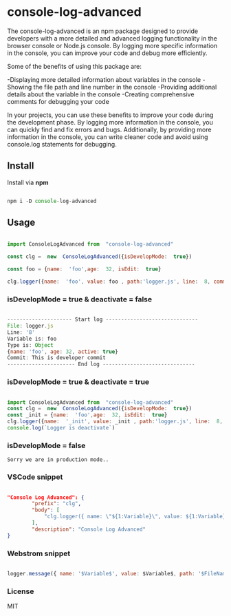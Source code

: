 
# console-log-advanced

The console-log-advanced is an npm package designed to provide developers with a more detailed and advanced logging functionality in the browser console or Node.js console. By logging more specific information in the console, you can improve your code and debug more efficiently.

Some of the benefits of using this package are:

-Displaying more detailed information about variables in the console
-Showing the file path and line number in the console
-Providing additional details about the variable in the console
-Creating comprehensive comments for debugging your code

In your projects, you can use these benefits to improve your code during the development phase. By logging more information in the console, you can quickly find and fix errors and bugs. Additionally, by providing more information in the console, you can write cleaner code and avoid using console.log statements for debugging.


## Install

Install via **npm**

```javascript

npm i -D console-log-advanced

```

## Usage

```javascript

import ConsoleLogAdvanced from  "console-log-advanced"

const clg =  new  ConsoleLogAdvanced({isDevelopMode:  true})

const foo = {name:  'foo',age:  32, isEdit:  true}

clg.logger({name:  'foo', value: foo , path:'logger.js', line:  8, commit: 'This is developer commit' })

```

### isDevelopMode = true & deactivate = false

```javascript

--------------------- Start log ------------------------------
File: logger.js
Line: '8'
Variable is: foo
Type is: Object
{name: 'foo', age: 32, active: true}
Commit: This is developer commit
---------------------- End log ------------------------------

```

### isDevelopMode = true  &  deactivate = true

```javascript

import ConsoleLogAdvanced from  "console-log-advanced"
const clg =  new  ConsoleLogAdvanced({isDevelopMode:  true})
const _init = {name:  'foo',age:  32, isEdit:  true}
clg.logger({name:  '_init', value: _init , path:'logger.js', line:  8, commit: 'This is developer commit' })
console.log(`Logger is deactivate`)

```

### isDevelopMode = false

``` 
Sorry we are in production mode..
```

### VSCode snippet

``` json

"Console Log Advanced": {
		"prefix": "clg",
		"body": [
			"clg.logger({ name: \"${1:Variable}\", value: ${1:Variable}, path: '$TM_FILENAME', line: '$TM_LINE_NUMBER', commit: \"${2:comment}\", deactivate: false })"
		],
		"description": "Console Log Advanced"
}

```

### Webstrom snippet

``` javascript

logger.message({ name: '$Variable$', value: $Variable$, path: '$FileName$', line: '$LineNumber$'})

```

### License

MIT
